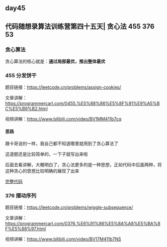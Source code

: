 ## day45

## 代码随想录算法训练营第四十五天| 贪心法 455 376 53

### 贪心算法

贪心算法的核心就是：**通过局部最优，推出整体最优**

### 455 分发饼干

题目链接：https://leetcode.cn/problems/assign-cookies/

文章讲解：https://programmercarl.com/0455.%E5%88%86%E5%8F%91%E9%A5%BC%E5%B9%B2.html

视频讲解：https://www.bilibili.com/video/BV1MM411b7cq

#### 思路
跟卡哥说的一样，我自己都不知道哪里就用到了贪心算法了

这道题还是比较简单的，一下子就写出来啦

后面去看讲解，大概明白了，贪心法更多的是一种思想，正如代码中后面两种，将这种贪心的思想比较明确的展现了出来

[完整代码](https://github.com/hd2yao/leetcode/tree/master/training/day45/0455_assign_cookies.go)

### 376 摆动序列

题目链接：https://leetcode.cn/problems/wiggle-subsequence/

文章讲解：https://programmercarl.com/0376.%E6%91%86%E5%8A%A8%E5%BA%8F%E5%88%97.html

视频讲解：https://www.bilibili.com/video/BV17M411b7NS